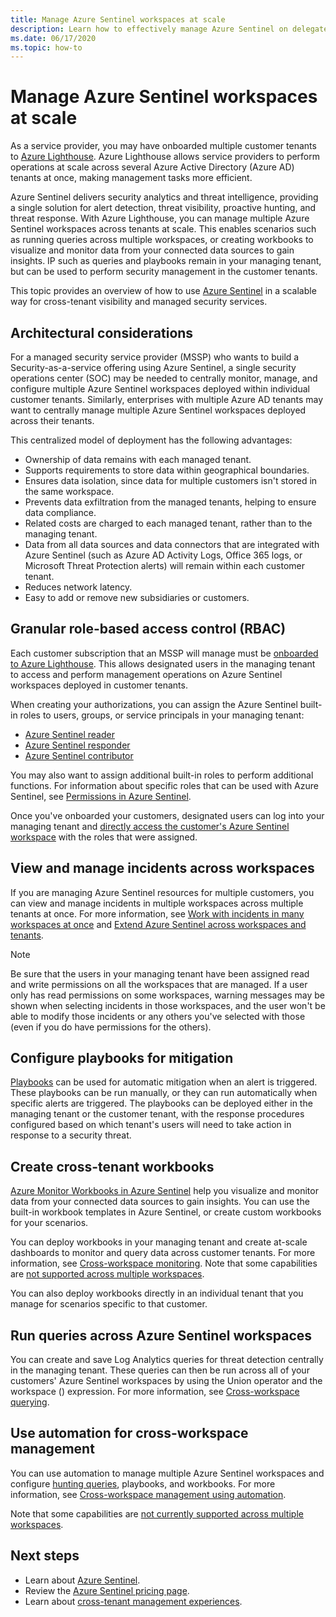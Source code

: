 ```yaml
---
title: Manage Azure Sentinel workspaces at scale
description: Learn how to effectively manage Azure Sentinel on delegated customer resources.
ms.date: 06/17/2020
ms.topic: how-to
---
```


# Manage Azure Sentinel workspaces at scale

As a service provider, you may have onboarded multiple customer tenants to [Azure Lighthouse](../overview.md). Azure Lighthouse allows service providers to perform operations at scale across several Azure Active Directory (Azure AD) tenants at once, making management tasks more efficient.

Azure Sentinel delivers security analytics and threat intelligence, providing a single solution for alert detection, threat visibility, proactive hunting, and threat response. With Azure Lighthouse, you can manage multiple Azure Sentinel workspaces across tenants at scale. This enables scenarios such as running queries across multiple workspaces, or creating workbooks to visualize and monitor data from your connected data sources to gain insights. IP such as queries and playbooks remain in your managing tenant, but can be used to perform security management in the customer tenants.

This topic provides an overview of how to use [Azure Sentinel](../../sentinel/overview.md) in a scalable way for cross-tenant visibility and managed security services.

## Architectural considerations

For a managed security service provider (MSSP) who wants to build a Security-as-a-service offering using Azure Sentinel, a single security operations center (SOC) may be needed to centrally monitor, manage, and configure multiple Azure Sentinel workspaces deployed within individual customer tenants. Similarly, enterprises with multiple Azure AD tenants may want to centrally manage multiple Azure Sentinel workspaces deployed across their tenants.

This centralized model of deployment has the following advantages:

- Ownership of data remains with each managed tenant.
- Supports requirements to store data within geographical boundaries.
- Ensures data isolation, since data for multiple customers isn't stored in the same workspace. 
- Prevents data exfiltration from the managed tenants, helping to ensure data compliance.
- Related costs are charged to each managed tenant, rather than to the managing tenant.
- Data from all data sources and data connectors that are integrated with Azure Sentinel (such as Azure AD Activity Logs, Office 365 logs, or Microsoft Threat Protection alerts) will remain within each customer tenant.
- Reduces network latency.
- Easy to add or remove new subsidiaries or customers.

## Granular role-based access control (RBAC)

Each customer subscription that an MSSP will manage must be [onboarded to Azure Lighthouse](onboard-customer.md). This allows designated users in the managing tenant to access and perform management operations on Azure Sentinel workspaces deployed in customer tenants.

When creating your authorizations, you can assign the Azure Sentinel built-in roles to users, groups, or service principals in your managing tenant:

- [Azure Sentinel reader](../../role-based-access-control/built-in-roles.md#azure-sentinel-reader)
- [Azure Sentinel responder](../../role-based-access-control/built-in-roles.md#azure-sentinel-responder)
- [Azure Sentinel contributor](../../role-based-access-control/built-in-roles.md#azure-sentinel-contributor)

You may also want to assign additional built-in roles to perform additional functions. For information about specific roles that can be used with Azure Sentinel, see [Permissions in Azure Sentinel](../../sentinel/roles.md).

Once you've onboarded your customers, designated users can log into your managing tenant and [directly access the customer's Azure Sentinel workspace](../../sentinel/multiple-tenants-service-providers.md) with the roles that were assigned.

## View and manage incidents across workspaces

If you are managing Azure Sentinel resources for multiple customers, you can view and manage incidents in multiple workspaces across multiple tenants at once. For more information, see [Work with incidents in many workspaces at once](../../sentinel/multiple-workspace-view.md) and [Extend Azure Sentinel across workspaces and tenants](../../sentinel/extend-sentinel-across-workspaces-tenants.md).

> [!NOTE]
> Be sure that the users in your managing tenant have been assigned read and write permissions on all the workspaces that are managed. If a user only has read permissions on some workspaces, warning messages may be shown when selecting incidents in those workspaces, and the user won't be able to modify those incidents or any others you've selected with those (even if you do have permissions for the others).

## Configure playbooks for mitigation

[Playbooks](../../sentinel/tutorial-respond-threats-playbook.md) can be used for automatic mitigation when an alert is triggered. These playbooks can be run manually, or they can run automatically when specific alerts are triggered. The playbooks can be deployed either in the managing tenant or the customer tenant, with the response procedures configured based on which tenant's users will need to take action in response to a security threat.

## Create cross-tenant workbooks

[Azure Monitor Workbooks in Azure Sentinel](../../sentinel/overview.md#workbooks) help you visualize and monitor data from your connected data sources to gain insights. You can use the built-in workbook templates in Azure Sentinel, or create custom workbooks for your scenarios.

You can deploy workbooks in your managing tenant and create at-scale dashboards to monitor and query data across customer tenants. For more information, see [Cross-workspace monitoring](../../sentinel/extend-sentinel-across-workspaces-tenants.md#using-cross-workspace-workbooks). Note that some capabilities are [not supported across multiple workspaces](../../sentinel/extend-sentinel-across-workspaces-tenants.md#whats-not-supported-across-workspaces).

You can also deploy workbooks directly in an individual tenant that you manage for scenarios specific to that customer.

## Run queries across Azure Sentinel workspaces

You can create and save Log Analytics queries for threat detection centrally in the managing tenant. These queries can then be run across all of your customers' Azure Sentinel workspaces by using the Union operator and the workspace () expression. For more information, see [Cross-workspace querying](../../sentinel/extend-sentinel-across-workspaces-tenants.md#cross-workspace-querying).

## Use automation for cross-workspace management

You can use automation to manage multiple Azure Sentinel workspaces and configure [hunting queries](../../sentinel/hunting.md), playbooks, and workbooks. For more information, see [Cross-workspace management using automation](../../sentinel/extend-sentinel-across-workspaces-tenants.md#cross-workspace-management-using-automation).

Note that some capabilities are [not currently supported across multiple workspaces](../../sentinel/extend-sentinel-across-workspaces-tenants.md#whats-not-supported-across-workspaces).

## Next steps

- Learn about [Azure Sentinel](../../sentinel/overview.md).
- Review the [Azure Sentinel pricing page](https://azure.microsoft.com/pricing/details/azure-sentinel/).
- Learn about [cross-tenant management experiences](../concepts/cross-tenant-management-experience.md).

